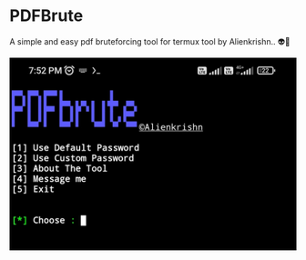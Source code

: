# PDFBrute
A simple and easy pdf bruteforcing tool for termux tool by Alienkrishn.. 👽🦚

<img src="Screenshot_2023-02-09-19-52-34-397-edit_com.termux.jpg"/>
